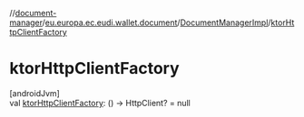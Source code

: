 //[document-manager](../../../index.md)/[eu.europa.ec.eudi.wallet.document](../index.md)/[DocumentManagerImpl](index.md)/[ktorHttpClientFactory](ktor-http-client-factory.md)

# ktorHttpClientFactory

[androidJvm]\
val [ktorHttpClientFactory](ktor-http-client-factory.md): () -&gt; HttpClient? = null
